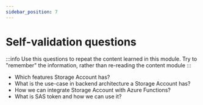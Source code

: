 ```yaml
---
sidebar_position: 7
---
```


# Self-validation questions

:::info
Use this questions to repeat the content learned in this module. Try to "remember" the information,
rather than re-reading the content module
:::

- Which features Storage Account has?
- What is the use-case in backend architecture a Storage Account has?
- How we can integrate Storage Account with Azure Functions?
- What is SAS token and how we can use it?
